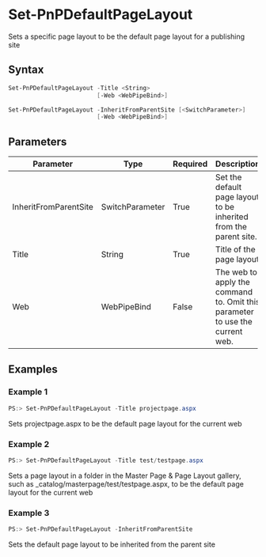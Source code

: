 # Set-PnPDefaultPageLayout
Sets a specific page layout to be the default page layout for a publishing site
## Syntax
```powershell
Set-PnPDefaultPageLayout -Title <String>
                         [-Web <WebPipeBind>]
```


```powershell
Set-PnPDefaultPageLayout -InheritFromParentSite [<SwitchParameter>]
                         [-Web <WebPipeBind>]
```


## Parameters
Parameter|Type|Required|Description
---------|----|--------|-----------
|InheritFromParentSite|SwitchParameter|True|Set the default page layout to be inherited from the parent site.|
|Title|String|True|Title of the page layout|
|Web|WebPipeBind|False|The web to apply the command to. Omit this parameter to use the current web.|
## Examples

### Example 1
```powershell
PS:> Set-PnPDefaultPageLayout -Title projectpage.aspx
```
Sets projectpage.aspx to be the default page layout for the current web

### Example 2
```powershell
PS:> Set-PnPDefaultPageLayout -Title test/testpage.aspx
```
Sets a page layout in a folder in the Master Page & Page Layout gallery, such as _catalog/masterpage/test/testpage.aspx, to be the default page layout for the current web

### Example 3
```powershell
PS:> Set-PnPDefaultPageLayout -InheritFromParentSite
```
Sets the default page layout to be inherited from the parent site
